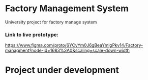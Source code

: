 # Factory Management System
 University project for factory manage system
 
 ### Link to live prototype:
 
 https://www.figma.com/proto/6YCvYm0J6gBeaYmlgPkv14/Factory-managment?node-id=1683%3A0&scaling=scale-down-width

 # Project under development
